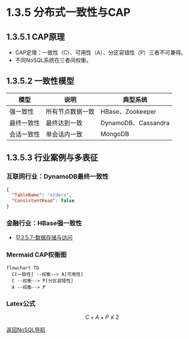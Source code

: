 # 1.3.5 分布式一致性与CAP

## 1.3.5.1 CAP原理

- CAP定理：一致性（C）、可用性（A）、分区容错性（P）三者不可兼得。
- 不同NoSQL系统在三者间权衡。

## 1.3.5.2 一致性模型

| 模型 | 说明 | 典型系统 |
|------|------|----------|
| 强一致性 | 所有节点数据一致 | HBase、Zookeeper |
| 最终一致性 | 最终达到一致 | DynamoDB、Cassandra |
| 会话一致性 | 单会话内一致 | MongoDB |

## 1.3.5.3 行业案例与多表征

### 互联网行业：DynamoDB最终一致性

```json
{
  "TableName": "orders",
  "ConsistentRead": false
}
```

### 金融行业：HBase强一致性

- 见[3.5.7-数据存储与访问](../../3-数据模型与算法/3.5-数据分析与ETL/3.5.7-数据存储与访问.md)

### Mermaid CAP权衡图

```mermaid
flowchart TD
  C[一致性] --权衡--> A[可用性]
  C --权衡--> P[分区容错性]
  A --权衡--> P
```

### Latex公式

$$
C + A + P \nleq 2
$$

[返回NoSQL导航](README.md)
